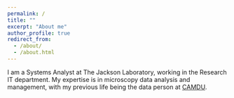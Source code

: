 ```yaml
---
permalink: /
title: ""
excerpt: "About me"
author_profile: true
redirect_from: 
  - /about/
  - /about.html
---
```


I am a Systems Analyst at The Jackson Laboratory, working in the Research IT department. My expertise is in microscopy data analysis and management, with my previous life being the data person at [CAMDU](www.warwick.ac.uk/camdu).
